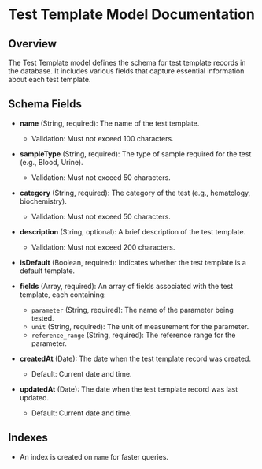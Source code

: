 # Test Template Model Documentation

## Overview
The Test Template model defines the schema for test template records in the database. It includes various fields that capture essential information about each test template.

## Schema Fields

- **name** (String, required): The name of the test template.
  - Validation: Must not exceed 100 characters.

- **sampleType** (String, required): The type of sample required for the test (e.g., Blood, Urine).
  - Validation: Must not exceed 50 characters.

- **category** (String, required): The category of the test (e.g., hematology, biochemistry).
  - Validation: Must not exceed 50 characters.

- **description** (String, optional): A brief description of the test template.
  - Validation: Must not exceed 200 characters.

- **isDefault** (Boolean, required): Indicates whether the test template is a default template.

- **fields** (Array, required): An array of fields associated with the test template, each containing:
  - `parameter` (String, required): The name of the parameter being tested.
  - `unit` (String, required): The unit of measurement for the parameter.
  - `reference_range` (String, required): The reference range for the parameter.

- **createdAt** (Date): The date when the test template record was created.
  - Default: Current date and time.

- **updatedAt** (Date): The date when the test template record was last updated.
  - Default: Current date and time.

## Indexes
- An index is created on `name` for faster queries.

